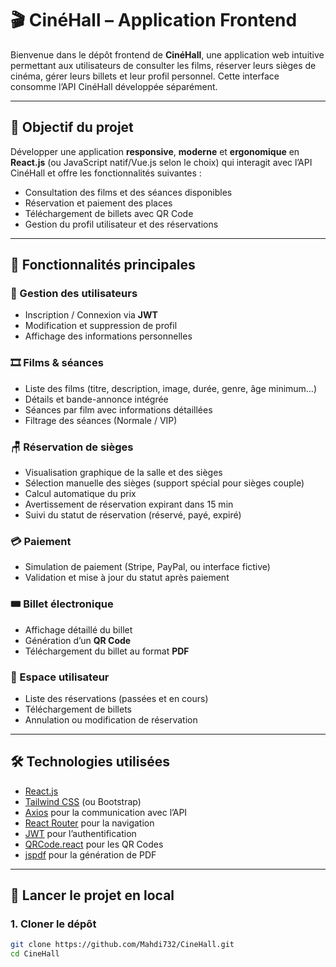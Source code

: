 # 🎬 CinéHall – Application Frontend

Bienvenue dans le dépôt frontend de **CinéHall**, une application web intuitive permettant aux utilisateurs de consulter les films, réserver leurs sièges de cinéma, gérer leurs billets et leur profil personnel. Cette interface consomme l’API CinéHall développée séparément.

---

## 🚀 Objectif du projet

Développer une application **responsive**, **moderne** et **ergonomique** en **React.js** (ou JavaScript natif/Vue.js selon le choix) qui interagit avec l’API CinéHall et offre les fonctionnalités suivantes :

- Consultation des films et des séances disponibles
- Réservation et paiement des places
- Téléchargement de billets avec QR Code
- Gestion du profil utilisateur et des réservations

---

## 🧩 Fonctionnalités principales

### 👤 Gestion des utilisateurs
- Inscription / Connexion via **JWT**
- Modification et suppression de profil
- Affichage des informations personnelles

### 🎞️ Films & séances
- Liste des films (titre, description, image, durée, genre, âge minimum…)
- Détails et bande-annonce intégrée
- Séances par film avec informations détaillées
- Filtrage des séances (Normale / VIP)

### 🪑 Réservation de sièges
- Visualisation graphique de la salle et des sièges
- Sélection manuelle des sièges (support spécial pour sièges couple)
- Calcul automatique du prix
- Avertissement de réservation expirant dans 15 min
- Suivi du statut de réservation (réservé, payé, expiré)

### 💳 Paiement
- Simulation de paiement (Stripe, PayPal, ou interface fictive)
- Validation et mise à jour du statut après paiement

### 🎟️ Billet électronique
- Affichage détaillé du billet
- Génération d’un **QR Code**
- Téléchargement du billet au format **PDF**

### 📁 Espace utilisateur
- Liste des réservations (passées et en cours)
- Téléchargement de billets
- Annulation ou modification de réservation

---

## 🛠️ Technologies utilisées

- [React.js](https://reactjs.org/)
- [Tailwind CSS](https://tailwindcss.com/) (ou Bootstrap)
- [Axios](https://axios-http.com/) pour la communication avec l’API
- [React Router](https://reactrouter.com/) pour la navigation
- [JWT](https://jwt.io/) pour l’authentification
- [QRCode.react](https://github.com/zpao/qrcode.react) pour les QR Codes
- [jspdf](https://github.com/parallax/jsPDF) pour la génération de PDF

---

## 🧪 Lancer le projet en local

### 1. Cloner le dépôt
```bash
git clone https://github.com/Mahdi732/CineHall.git
cd CineHall
